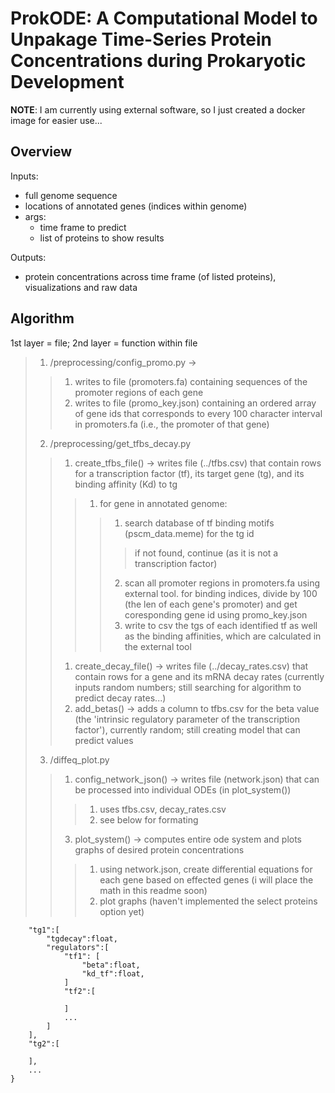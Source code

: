# ProkODE: A Computational Model to Unpakage Time-Series Protein Concentrations during Prokaryotic Development

__NOTE__: I am currently using external software, so I just created a docker image for easier use...

## Overview

Inputs:
- full genome sequence
- locations of annotated genes (indices within genome)
- args:
  - time frame to predict
  - list of proteins to show results

Outputs:
- protein concentrations across time frame (of listed proteins), visualizations and raw data

## Algorithm

1st layer = file; 2nd layer = function within file

> 1. /preprocessing/config_promo.py ->
>> 1. writes to file (promoters.fa) containing sequences of the promoter regions of each gene
>> 2. writes to file (promo_key.json) containing an ordered array of gene ids that corresponds to every 100 character interval in promoters.fa (i.e., the promoter of that gene)
> 2. /preprocessing/get_tfbs_decay.py
>> 1. create_tfbs_file() -> writes file (../tfbs.csv) that contain rows for a transcription factor (tf), its target gene (tg), and its binding affinity (Kd) to tg
>>> 1. for gene in annotated genome:
>>>> 1. search database of tf binding motifs (pscm_data.meme) for the tg id
>>>>> if not found, continue (as it is not a transcription factor)
>>>> 2. scan all promoter regions in promoters.fa using external tool. for binding indices, divide by 100 (the len of each gene's promoter) and get coresponding gene id using promo_key.json
>>>> 3. write to csv the tgs of each identified tf as well as the binding affinities, which are calculated in the external tool
>> 1. create_decay_file() -> writes file (../decay_rates.csv) that contain rows for a gene and its mRNA decay rates (currently inputs random numbers; still searching for algorithm to predict decay rates...)
>> 2. add_betas() -> adds a column to tfbs.csv for the beta value (the 'intrinsic regulatory parameter of the transcription factor'), currently random; still creating model that can predict values
> 3. /diffeq_plot.py
>> 1. config_network_json() -> writes file (network.json) that can be processed into individual ODEs (in plot_system())
>>> 1. uses tfbs.csv, decay_rates.csv
>>> 2. see below for formating
>> 3. plot_system() -> computes entire ode system and plots graphs of desired protein concentrations
>>> 1. using network.json, create differential equations for each gene based on effected genes (i will place the math in this readme soon)
>>> 2. plot graphs (haven't implemented the select proteins option yet)

```{
    "tg1":[
        "tgdecay":float,
        "regulators":[
            "tf1": [
                "beta":float,
                "kd_tf":float,
            ]
            "tf2":[

            ]
            ...
        ]
    ],
    "tg2":[

    ],
    ...
} 
